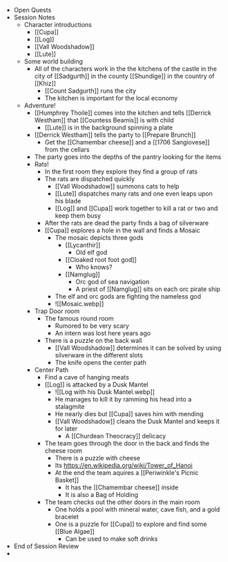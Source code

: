 - Open Quests
- Session Notes
	- Character introductions
		- [[Cupa]]
		- [[Log]]
		- [[Vall Woodshadow]]
		- [[Lute]]
	- Some world building
		- All of the characters work in the the kitchens of the castle in the city of [[Sadgurth]] in the county [[Shundige]] in the country of [[Khiz]]
			- [[Count Sadgurth]] runs the city
			- The kitchen is important for the local economy
	- Adventure!
		- [[Humphrey Thoile]] comes into the kitchen and tells [[Derrick Westham]] that [[Countess Beamis]] is with child
			- [[Lute]] is in the background spinning a plate
		- [[Derrick Westham]] tells the party to [[Prepare Brunch]]
			- Get the [[Chamembar cheese]] and a [[1706 Sangiovese]] from the cellars
		- The party goes into the depths of the pantry looking for the items
		- Rats!
			- In the first room they explore they find a group of rats
			- The rats are dispatched quickly
				- [[Vall Woodshadow]] summons cats to help
				- [[Lute]] dispatches many rats and one even leaps upon his blade
				- [[Log]] and [[Cupa]] work together to kill a rat or two and keep them busy
			- After the rats are dead the party finds a bag of silverware
			- [[Cupa]] explores a hole in the wall and finds a Mosaic
				- The mosaic depicts three gods
					- [[Lycanthir]]
						- Old elf god
					- [[Cloaked root foot god]] 
						- Who knows?
					- [[Namglug]]
						- Orc god of sea navigation
						- A priest of [[Namglug]] sits on each orc pirate ship
				- The elf and orc gods are fighting the nameless god
				- ![[Mosaic.webp]]
		- Trap Door room
			- The famous round room
				- Rumored to be very scary
				- An intern was lost here years ago
			- There is a puzzle on the back wall
				- [[Vall Woodshadow]] determines it can be solved by using silverware in the different slots
				- The knife opens the center path
		- Center Path
			- Find a cave of hanging meats
			- [[Log]] is attacked by a Dusk Mantel
				- ![[Log with his Dusk Mantel.webp]]
				- He manages to kill it by ramming his head into a stalagmite
				- He nearly dies but [[Cupa]] saves him with mending
				- [[Vall Woodshadow]] cleans the Dusk Mantel and keeps it for later
					- A [[Churdean Theocracy]] delicacy
			- The team goes through the door in the back and finds the cheese room
				- There is a puzzle with cheese
				- Its https://en.wikipedia.org/wiki/Tower_of_Hanoi
				- At the end the team aquires a [[Periwinkle's Picnic Basket]]
					- It has the [[Chamembar cheese]] inside
					- It is also a Bag of Holding
			- The team checks out the other doors in the main room
				- One holds a pool with mineral water, cave fish, and a gold bracelet
				- One is a puzzle for [[Cupa]] to explore and find some [[Blue Algae]]
					- Can be used to make soft drinks
- End of Session Review
- 